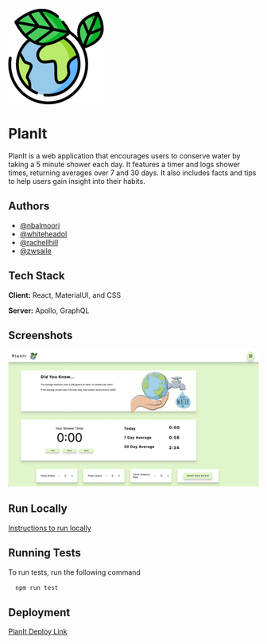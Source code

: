 ![Logo](./public/assets/android-chrome-192x192.png)


# PlanIt

PlanIt is a web application that encourages users to conserve water by taking a 5 minute shower each day. It features a timer and logs shower times, returning averages over 7 and 30 days. It also includes facts and tips to help users gain insight into their habits.

## Authors

- [@nbalmoori](https://www.github.com/nbalmoori)
- [@whiteheadol](https://www.github.com/whiteheadol)
- [@rachellhill](https://www.github.com/rachellhill)
- [@zwsaile](https://www.github.com/zwsaile)


## Tech Stack

**Client:** React, MaterialUI, and CSS

**Server:** Apollo, GraphQL


## Screenshots

![App Screenshot](./public/assets/app-screenshot.png)


## Run Locally

[Instructions to run locally](./run_locally.md)

## Running Tests

To run tests, run the following command

```bash
  npm run test
```


## Deployment

[PlanIt Deploy Link](https://planit-earth.netlify.app/)

